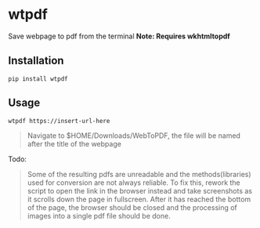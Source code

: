 # wtpdf
Save webpage to pdf from the terminal
**Note: Requires wkhtmltopdf**

## Installation
```text
pip install wtpdf
```

## Usage
```text
wtpdf https://insert-url-here
```
> Navigate to $HOME/Downloads/WebToPDF, the file will be named after the title of the webpage


Todo:
> Some of the resulting pdfs are unreadable and the methods(libraries) 
> used for conversion are not always reliable. To fix this, rework the 
> script to open the link in the browser instead and take screenshots as 
> it scrolls down the page in fullscreen. After it has reached the bottom 
> of the page, the browser should be closed and the processing of images 
> into a single pdf file should be done.
